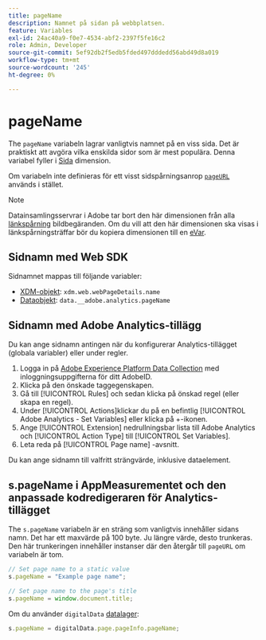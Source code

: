 ```yaml
---
title: pageName
description: Namnet på sidan på webbplatsen.
feature: Variables
exl-id: 24ac40a9-f0e7-4534-abf2-2397f5fe16c2
role: Admin, Developer
source-git-commit: 5ef92db2f5edb5fded497dddedd56abd49d8a019
workflow-type: tm+mt
source-wordcount: '245'
ht-degree: 0%

---
```


# pageName

The `pageName` variabeln lagrar vanligtvis namnet på en viss sida. Det är praktiskt att avgöra vilka enskilda sidor som är mest populära. Denna variabel fyller i [Sida](/help/components/dimensions/page.md) dimension.

Om variabeln inte definieras för ett visst sidspårningsanrop [`pageURL`](pageurl.md) används i stället.

>[!NOTE]
>
>Datainsamlingsservrar i Adobe tar bort den här dimensionen från alla [länkspårning](/help/implement/vars/functions/tl-method.md) bildbegäranden. Om du vill att den här dimensionen ska visas i länkspårningsträffar bör du kopiera dimensionen till en [eVar](evar.md).

## Sidnamn med Web SDK

Sidnamnet mappas till följande variabler:

* [XDM-objekt](/help/implement/aep-edge/xdm-var-mapping.md): `xdm.web.webPageDetails.name`
* [Dataobjekt](/help/implement/aep-edge/data-var-mapping.md): `data.__adobe.analytics.pageName`

## Sidnamn med Adobe Analytics-tillägg

Du kan ange sidnamn antingen när du konfigurerar Analytics-tillägget (globala variabler) eller under regler.

1. Logga in på [Adobe Experience Platform Data Collection](https://experience.adobe.com/data-collection) med inloggningsuppgifterna för ditt AdobeID.
2. Klicka på den önskade taggegenskapen.
3. Gå till [!UICONTROL Rules] och sedan klicka på önskad regel (eller skapa en regel).
4. Under [!UICONTROL Actions]klickar du på en befintlig [!UICONTROL Adobe Analytics - Set Variables] eller klicka på +-ikonen.
5. Ange [!UICONTROL Extension] nedrullningsbar lista till Adobe Analytics och [!UICONTROL Action Type] till [!UICONTROL Set Variables].
6. Leta reda på [!UICONTROL Page name] -avsnitt.

Du kan ange sidnamn till valfritt strängvärde, inklusive dataelement.

## s.pageName i AppMeasurementet och den anpassade kodredigeraren för Analytics-tillägget

The `s.pageName` variabeln är en sträng som vanligtvis innehåller sidans namn. Det har ett maxvärde på 100 byte. Ju längre värde, desto trunkeras. Den här trunkeringen innehåller instanser där den återgår till `pageURL` om variabeln är tom.

```js
// Set page name to a static value
s.pageName = "Example page name";

// Set page name to the page's title
s.pageName = window.document.title;
```

Om du använder `digitalData` [datalager](../../prepare/data-layer.md):

```js
s.pageName = digitalData.page.pageInfo.pageName;
```
